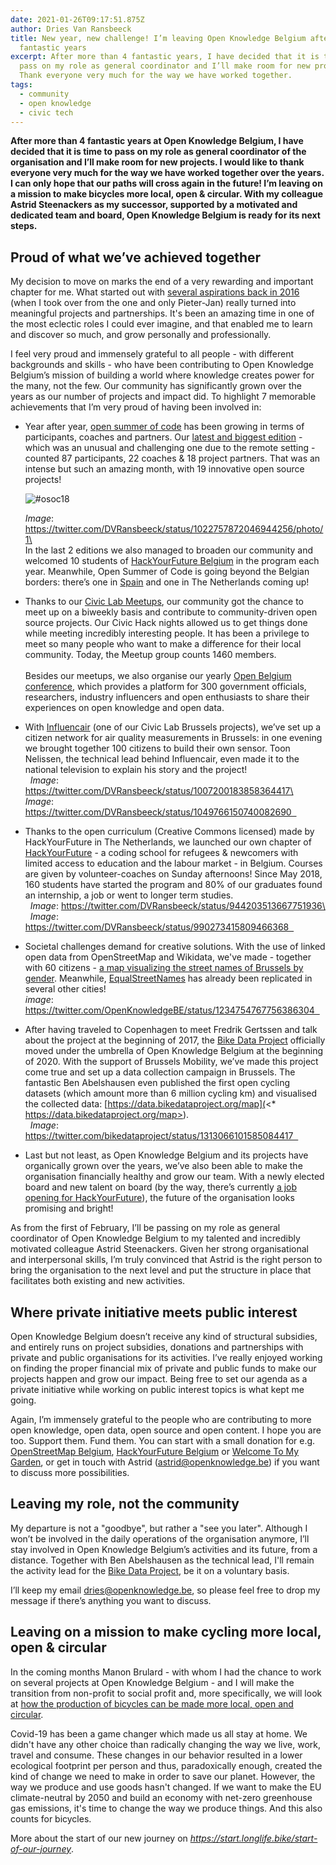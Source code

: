 ```yaml
---
date: 2021-01-26T09:17:51.875Z
author: Dries Van Ransbeeck
title: New year, new challenge! I’m leaving Open Knowledge Belgium after 4
  fantastic years
excerpt: After more than 4 fantastic years, I have decided that it is time to
  pass on my role as general coordinator and I’ll make room for new projects.
  Thank everyone very much for the way we have worked together.
tags:
  - community
  - open knowledge
  - civic tech
---
```

**After more than 4 fantastic years at Open Knowledge Belgium, I have decided that it is time to pass on my role as general coordinator of the organisation and I’ll make room for new projects. I would like to thank everyone very much for the way we have worked together over the years. I can only hope that our paths will cross again in the future! I’m leaving on a mission to make bicycles more local, open & circular. With my colleague Astrid Steenackers as my successor, supported by a motivated and dedicated team and board, Open Knowledge Belgium is ready for its next steps.**

## **Proud of what we’ve achieved together**

My decision to move on marks the end of a very rewarding and important chapter for me. What started out with [several aspirations back in 2016](https://openknowledge.be/2016/09/28/a-new-challenge-for-me-is-a-new-opportunity-for-open-knowledge-belgium) (when I took over from the one and only Pieter-Jan) really turned into meaningful projects and partnerships. It's been an amazing time in one of the most eclectic roles I could ever imagine, and that enabled me to learn and discover so much, and grow personally and professionally.

I feel very proud and immensely grateful to all people - with different backgrounds and skills - who have been contributing to Open Knowledge Belgium’s mission of building a world where knowledge creates power for the many, not the few. Our community has significantly grown over the years as our number of projects and impact did. To highlight 7 memorable achievements that I’m very proud of having been involved in:

* Year after year, [open summer of code](https://osoc.be/) has been growing in terms of participants, coaches and partners. Our [latest and biggest edition](https://osoc.be/editions/2020) - which was an unusual and challenging one due to the remote setting - counted 87 participants, 22 coaches & 18 project partners. That was an intense but such an amazing month, with 19 innovative open source projects!

  ![#osoc18](osoc18.jpg "open summer of code 2018")

  *Image*: https://twitter.com/DVRansbeeck/status/1022757872046944256/photo/1\
   \
  In the last 2 editions we also managed to broaden our community and welcomed 10 students of [HackYourFuture Belgium](https://hackyourfuture.be/) in the program each year. Meanwhile, Open Summer of Code is going beyond the Belgian borders: there’s one in [Spain](https://summerofcode.es/) and one in The Netherlands coming up!  
* Thanks to our [Civic Lab Meetups](https://www.meetup.com/Civic-Lab-brussels/), our community got the chance to meet up on a biweekly basis and contribute to community-driven open source projects. Our Civic Hack nights allowed us to get things done while meeting incredibly interesting people. It has been a privilege to meet so many people who want to make a difference for their local community. Today, the Meetup group counts 1460 members.\
    \
  Besides our meetups, we also organise our yearly [Open Belgium conference](https://2021.openbelgium.be/), which provides a platform for 300 government officials, researchers, industry influencers and open enthusiasts to share their experiences on open knowledge and open data.  
* With [Influencair](https://influencair.be/) (one of our Civic Lab Brussels projects), we’ve set up a citizen network for air quality measurements in Brussels: in one evening we brought together 100 citizens to build their own sensor. Toon Nelissen, the technical lead behind Influencair, even made it to the national television to explain his story and the project!\
    *Image*: https://twitter.com/DVRansbeeck/status/1007200183858364417\
    *Image*: https://twitter.com/DVRansbeeck/status/1049766150740082690  
* Thanks to the open curriculum (Creative Commons licensed) made by HackYourFuture in The Netherlands, we launched our own chapter of [HackYourFuture](https://hackyourfuture.be/) - a coding school for refugees & newcomers with limited access to education and the labour market - in Belgium. Courses are given by volunteer-coaches on Sunday afternoons! Since May 2018, 160 students have started the program and 80% of our graduates found an internship, a job or went to longer term studies.\
    *Image*: https://twitter.com/DVRansbeeck/status/944203513667751936\
    *Image*: https://twitter.com/DVRansbeeck/status/990273415809466368  
* Societal challenges demand for creative solutions. With the use of linked open data from OpenStreetMap and Wikidata, we've made - together with 60 citizens - [a map visualizing the street names of Brussels by gender](https://equalstreetnames.brussels/). Meanwhile, [EqualStreetNames](https://equalstreetnames.be/) has already been replicated in several other cities!\
  *image*: https://twitter.com/OpenKnowledgeBE/status/1234754767756386304  
* After having traveled to Copenhagen to meet Fredrik Gertssen and talk about the project at the beginning of 2017, the [Bike Data Project](https://www.bikedataproject.org/) officially moved under the umbrella of Open Knowledge Belgium at the beginning of 2020. With the support of Brussels Mobility, we’ve made this project come true and set up a data collection campaign in Brussels. The fantastic Ben Abelshausen even published the first open cycling datasets (which amount more than 6 million cycling km) and visualised the collected data: [https://data.bikedataproject.org/map](<* https://data.bikedataproject.org/map>).\
    *Image*: https://twitter.com/bikedataproject/status/1313066101585084417  
* Last but not least, as Open Knowledge Belgium and its projects have organically grown over the years, we’ve also been able to make the organisation financially healthy and grow our team. With a newly elected board and new talent on board (by the way, there’s currently [a job opening for HackYourFuture](https://openknowledge.be/2021/01/12/partnership-communications-coordinator-at-hackyourfuture-belgium)), the future of the organisation looks promising and bright!

As from the first of February, I’ll be passing on my role as general coordinator of Open Knowledge Belgium to my talented and incredibly motivated colleague Astrid Steenackers. Given her strong organisational and interpersonal skills, I’m truly convinced that Astrid is the right person to bring the organisation to the next level and put the structure in place that facilitates both existing and new activities.

## **Where private initiative meets public interest**

Open Knowledge Belgium doesn’t receive any kind of structural subsidies, and entirely runs on project subsidies, donations and partnerships with private and public organisations for its activities. I’ve really enjoyed working on finding the proper financial mix of private and public funds to make our projects happen and grow our impact. Being free to set our agenda as a private initiative while working on public interest topics is what kept me going.

Again, I’m immensely grateful to the people who are contributing to more open knowledge, open data, open source and open content. I hope you are too. Support them. Fund them. You can start with a small donation for e.g. [OpenStreetMap Belgium](https://openstreetmap.be/en/support.html), [HackYourFuture Belgium](https://hackyourfuture.be/) or [Welcome To My Garden](https://opencollective.com/welcometomygarden), or get in touch with Astrid (astrid@openknowledge.be) if you want to discuss more possibilities.

## **Leaving my role, not the community**

My departure is not a "goodbye", but rather a "see you later". Although I won’t be involved in the daily operations of the organisation anymore, I’ll stay involved in Open Knowledge Belgium’s activities and its future, from a distance. Together with Ben Abelshausen as the technical lead, I'll remain the activity lead for the [Bike Data Project](https://www.bikedataproject.org/), be it on a voluntary basis.

I’ll keep my email dries@openknowledge.be, so please feel free to drop my message if there’s anything you want to discuss.

## **Leaving on a mission to make cycling more local, open & circular**

In the coming months Manon Brulard - with whom I had the chance to work on several projects at Open Knowledge Belgium - and I will make the transition from non-profit to social profit and, more specifically, we will look at [how the production of bicycles can be made more local, open and circular](start.longlife.bike).

Covid-19 has been a game changer which made us all stay at home. We didn't have any other choice than radically changing the way we live, work, travel and consume. These changes in our behavior resulted in a lower ecological footprint per person and thus, paradoxically enough, created the kind of change we need to make in order to save our planet. However, the way we produce and use goods hasn't changed. If we want to make the EU climate-neutral by 2050 and build an economy with net-zero greenhouse gas emissions, it's time to change the way we produce things. And this also counts for bicycles.

More about the start of our new journey on *<https://start.longlife.bike/start-of-our-journey>*.